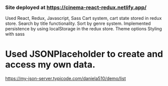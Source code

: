 ### Site deployed at https://cinema-react-redux.netlify.app/
Used React, Redux, Javascript, Sass
Cart system, cart state stored in redux store.
Search by title functionality.
Sort by genre system.
Implemented persistence by using localStorage in the redux store.
Theme options
Styling with sass
# Used JSONPlaceholder to create and access my own data.
https://my-json-server.typicode.com/daniela510/demo/list
